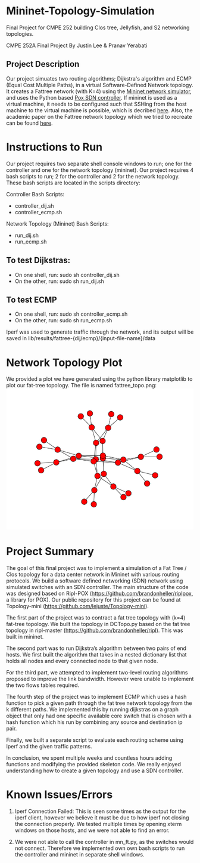 # Mininet-Topology-Simulation
Final Project for CMPE 252 building Clos tree, Jellyfish, and S2 networking topologies.

CMPE 252A Final Project
By Justin Lee & Pranav Yerabati

## Project Description
Our project simuates two routing algorithms; Dijkstra's algorithm and ECMP (Equal Cost Multiple Paths), in a virtual Software-Defined Network topology. It creates a Fattree network (with K=4) using the [Mininet network simulator](http://mininet.org/), and uses the Python based [Pox SDN controller](http://www.brianlinkletter.com/using-the-pox-sdn-controller/). If mininet is used as a virtual machine, it needs to be configured such that SSHing from the host machine to the virtual machine is possible, which is decribed [here](http://mininet.org/vm-setup-notes/). Also, the academic paper on the Fattree network topology which we tried to recreate can be found [here](http://ccr.sigcomm.org/online/files/p63-alfares.pdf). 



# Instructions to Run

Our project requires two separate shell console windows to run; one for the controller and one for the network topology (mininet). Our project requires 4 bash scripts to run; 2 for the controller and 2 for the network topology. These bash scripts are located in the scripts directory:

Controller Bash Scripts:
- controller_dij.sh
- controller_ecmp.sh

Network Topology (Mininet) Bash Scripts:
- run_dij.sh
- run_ecmp.sh

## To test Dijkstras:
- On one shell, run: sudo sh controller_dij.sh
- On the other, run: sudo sh run_dij.sh

## To test ECMP
- On one shell, run: sudo sh controller_ecmp.sh
- On the other, run: sudo sh run_ecmp.sh

Iperf was used to generate traffic through the network, and its output will be saved in lib/results/fattree-{dij/ecmp}/{input-file-name}/data

# Network Topology Plot
We provided a plot we have generated using the python library matplotlib to plot our fat-tree topology. The file is named fattree_topo.png:
![Alt text](./fattree_topo.png?raw=true "Fattree Topology Plot")


# Project Summary

The goal of this final project was to implement a simulation of a  Fat Tree / Clos topology for a data center network in Mininet with various routing protocols. We build a software defined networking (SDN) network using simulated switches with an SDN controller. The main structure of the code was designed based on Ripl-POX (https://github.com/brandonheller/riplpox, a library for POX). Our public repository for this project can be found at Topology-mini (https://github.com/lejuste/Topology-mini). 

The first part of the project was to contract a fat tree topology with (k=4) fat-tree topology. We built the topology in DCTopo.py based on the fat tree topology in ripl-master (https://github.com/brandonheller/ripl). This was built in mininet.

The second part was to run Dijkstra’s algorithm between two pairs of end hosts. We first built the algorithm that takes in a nested dictionary list that holds all nodes and every connected node to that given node. 

For the third part, we attempted to implement two-level routing algorithms proposed to improve the link bandwidth. However were unable to implement the two flows tables required. 

The fourth step of the project was to implement ECMP which uses a hash function to pick a given path through the fat tree network topology from the k different paths. We implemented this by running dijkstras on a graph object that only had one specific available core switch that is chosen with a hash function which his run by combining any source and destination ip pair. 

Finally, we built a separate script to evaluate each routing scheme using Iperf and the given traffic patterns. 

In conclusion, we spent multiple weeks and countless hours adding functions and modifying the provided skeleton code. We really enjoyed understanding how to create a given topology and use a SDN controller. 


# Known Issues/Errors

1. Iperf Connection Failed: This is seen some times as the output for the iperf client, however we believe it must be due to how iperf not closing the connection properly. We tested multiple times by opening xterm windows on those hosts, and we were not able to find an error. 

2. We were not able to call the controller in mn_ft.py, as the switches would not connect. Therefore we implemented own own bash scripts to run the controller and mininet in separate shell windows. 
